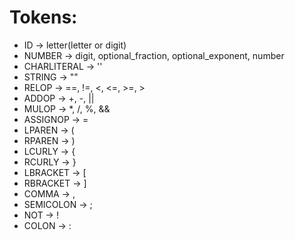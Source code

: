 # Tokens:
* ID -> letter(letter or digit)
* NUMBER -> digit, optional_fraction, optional_exponent, number
* CHARLITERAL -> ''
* STRING -> ""
* RELOP -> ==, !=, <, <=, >=, >
* ADDOP -> +, -, ||
* MULOP -> *, /, %, &&
* ASSIGNOP -> =
* LPAREN -> (
* RPAREN -> )
* LCURLY -> {
* RCURLY -> }
* LBRACKET -> [
* RBRACKET -> ]
* COMMA -> , 
* SEMICOLON -> ;
* NOT -> !
* COLON -> :
